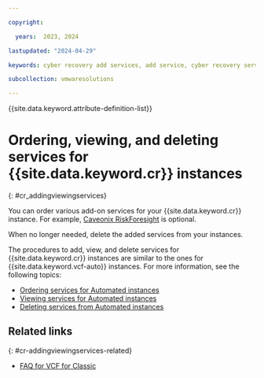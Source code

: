 ```yaml
---

copyright:

  years:  2023, 2024

lastupdated: "2024-04-29"

keywords: cyber recovery add services, add service, cyber recovery services, Cyber Recovery view services, view Cyber Recovery services, Cyber Recovery delete services, delete services, delete Cyber Recovery services

subcollection: vmwaresolutions

---
```


{{site.data.keyword.attribute-definition-list}}

# Ordering, viewing, and deleting services for {{site.data.keyword.cr}} instances
{: #cr_addingviewingservices}

You can order various add-on services for your {{site.data.keyword.cr}} instance. For example, [Caveonix RiskForesight](/docs/vmwaresolutions?topic=vmwaresolutions-caveonix_considerations) is optional.

When no longer needed, delete the added services from your instances.

The procedures to add, view, and delete services for {{site.data.keyword.cr}} instances are similar to the ones for {{site.data.keyword.vcf-auto}} instances. For more information, see the following topics:

* [Ordering services for Automated instances](/docs/vmwaresolutions?topic=vmwaresolutions-vc_addingservices)
* [Viewing services for Automated instances](/docs/vmwaresolutions?topic=vmwaresolutions-vc_viewingservices)
* [Deleting services from Automated instances](/docs/vmwaresolutions?topic=vmwaresolutions-vc_deletingservices)

## Related links
{: #cr-addingviewingservices-related}

* [FAQ for VCF for Classic](/docs/vmwaresolutions?topic=vmwaresolutions-faq-vmwaresolutions)
